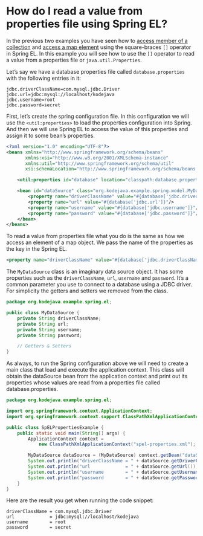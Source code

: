 # How do I read a value from properties file using Spring EL?

In the previous two examples you have seen how to [access member of a collection](//kodejava.org/how-do-i-access-collections-members-using-spring-el/) and [access a map element](//kodejava.org/how-do-i-access-map-element-using-spring-el/) using the square-braces `[]` operator in Spring EL. In this example you will see how to use the `[]` operator to read a value from a properties file or `java.util.Properties`. 

Let’s say we have a database properties file called `database.properties` with the following entries in it:

```text
jdbc.driverClassName=com.mysql.jdbc.Driver
jdbc.url=jdbc:mysql://localhost/kodejava
jdbc.username=root
jdbc.password=secret
```

First, let’s create the spring configuration file. In this configuration we will use the `<util:properties>` to load the properties configuration into Spring. And then we will use Spring EL to access the value of this properties and assign it to some bean’s properties.

```xml
<?xml version="1.0" encoding="UTF-8"?>
<beans xmlns="http://www.springframework.org/schema/beans"
       xmlns:xsi="http://www.w3.org/2001/XMLSchema-instance"
       xmlns:util="http://www.springframework.org/schema/util"
       xsi:schemaLocation="http://www.springframework.org/schema/beans http://www.springframework.org/schema/beans/spring-beans.xsd http://www.springframework.org/schema/util http://www.springframework.org/schema/util/spring-util.xsd">

    <util:properties id="database" location="classpath:database.properties"/>

    <bean id="dataSource" class="org.kodejava.example.spring.model.MyDataSource">
        <property name="driverClassName" value="#{database['jdbc.driverClassName']}"/>
        <property name="url" value="#{database['jdbc.url']}"/>
        <property name="username" value="#{database['jdbc.username']}"/>
        <property name="password" value="#{database['jdbc.password']}"/>
    </bean>
</beans>
```

To read a value from properties file what you do is the same as how we access an element of a map object. We pass the name of the properties as the key in the Spring EL.

```xml
<property name="driverClassName" value="#{database['jdbc.driverClassName']}"/>
```

The `MyDataSource` class is an imaginary data source object. It has some properties such as the `driverClassName`, `url`, `username` and `password`. It’s a common parameter you use to connect to a database using a JDBC driver. For simplicity the getters and setters we removed from the class.

```java
package org.kodejava.example.spring.el;

public class MyDataSource {
    private String driverClassName;
    private String url;
    private String username;
    private String password;

    // Getters & Setters
}
```

As always, to run the Spring configuration above we will need to create a main class that load and execute the application context. This class will obtain the dataSource bean from the application context and print out its properties whose values are read from a properties file called database.properties.

```java
package org.kodejava.example.spring.el;

import org.springframework.context.ApplicationContext;
import org.springframework.context.support.ClassPathXmlApplicationContext;

public class SpELPropertiesExample {
    public static void main(String[] args) {
        ApplicationContext context =
            new ClassPathXmlApplicationContext("spel-properties.xml");

        MyDataSource dataSource = (MyDataSource) context.getBean("dataSource");
        System.out.println("driverClassName = " + dataSource.getDriverClassName());
        System.out.println("url             = " + dataSource.getUrl());
        System.out.println("username        = " + dataSource.getUsername());
        System.out.println("password        = " + dataSource.getPassword());
    }
}
```

Here are the result you get when running the code snippet:

```text
driverClassName = com.mysql.jdbc.Driver
url             = jdbc:mysql://localhost/kodejava
username        = root
password        = secret
```
